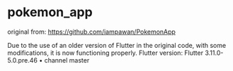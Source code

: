 # pokemon_app

original from: https://github.com/iampawan/PokemonApp

Due to the use of an older version of Flutter in the original code, with some modifications, it is now functioning properly.
Flutter version: Flutter 3.11.0-5.0.pre.46 • channel master